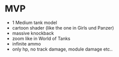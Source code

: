 # MVP
- 1 Medium tank model
- cartoon shader (like the one in Girls und Panzer)
- massive knockback
- zoom like in World of Tanks
- infinite ammo
- only hp, no track damage, module damage etc..
